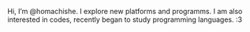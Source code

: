 Hi, I’m @homachishe.
I explore new platforms and programms.
I am also interested in codes, recently began to study programming languages. :3

<!---
homachishe/homachishe is a ✨ special ✨ repository because its `README.md` (this file) appears on your GitHub profile.
You can click the Preview link to take a look at your changes.
--->
